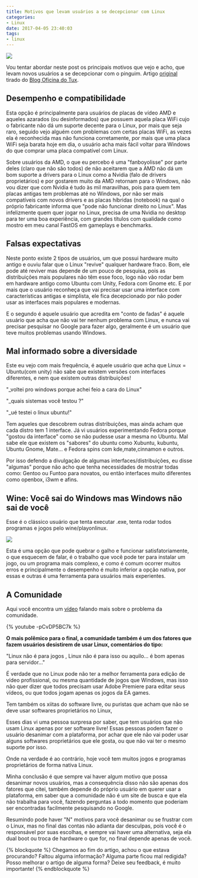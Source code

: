 ```yaml
---
title: Motivos que levam usuários a se decepcionar com Linux
categories:
- Linux
date: 2017-04-05 23:40:03
tags: 
- linux
---
```


![](/images/decepcao-613x332.png)

Vou tentar abordar neste post os principais motivos que vejo e acho, que levam novos usuários a se decepcionar com o pinguim.
Artigo [original](http://www.oficinadotux.com.br/motivos-que-levam-usuarios-a-se-decepcionar-com-linux/) tirado do [Blog Oficina do Tux](http://www.oficinadotux.com.br).


## Desempenho e compatibilidade

Esta opção é principalmente para usuários de placas de vídeo AMD e aqueles azarados (ou desinformados) que possuem aquela placa WiFi cujo o fabricante não dá um suporte decente para o Linux, por mais que seja raro, seguido vejo alguém com problemas com certas placas WiFi, as vezes ela é reconhecida mas não funciona corretamente, por mais que uma placa WiFi seja barata hoje em dia, o usuário acha mais fácil voltar para Windows do que comprar uma placa compatível com Linux.
<!-- more -->

Sobre usuários da AMD, o que eu percebo é uma "fanboyolisse" por parte deles (claro que não são todos) de não aceitarem que a AMD não dá um bom suporte a drivers para o Linux como a Nvidia (falo de drivers proprietários) e por gostarem muito da AMD retornam para o Windows, não vou dizer que com Nvidia é tudo às mil maravilhas, pois para quem tem placas antigas tem problemas até no Windows, por não ser mais compatíveis com novos drivers e as placas híbridas (notebook) na qual o próprio fabricante informa que "pode não funcionar direito no Linux".
Mas infelizmente quem quer jogar no Linux, precisa de uma Nvidia no desktop para ter uma boa experiência, com grandes títulos com qualidade como mostro em meu canal FastOS em gameplays e benchmarks.


## Falsas expectativas

Neste ponto existe 2 tipos de usuários, um que possui hardware muito antigo e ouviu falar que o Linux "revive" qualquer hardware fraco. Bom, ele pode até reviver mas depende de um pouco de pesquisa, pois as distribuições mais populares não têm esse foco, logo não vão rodar bem em hardware antigo como Ubuntu com Unity, Fedora com Gnome etc.
E por mais que o usuário reconheça que vai precisar usar uma interface com características antigas e simplista, ele fica decepcionado por não poder usar as interfaces mais populares e modernas.

E o segundo é aquele usuário que acredita em "conto de fadas" é aquele usuário que acha que não vai ter nenhum problema com Linux, e nunca vai precisar pesquisar no Google para fazer algo, geralmente é um usuário que teve muitos problemas usando Windows.


## Mal informado sobre a diversidade

Este eu vejo com mais frequência, é aquele usuário que acha que Linux = Ubuntu(com unity) não sabe que existem versões com interfaces diferentes, e nem que existem outras distribuições!

"_voltei pro windows porque achei feio a cara do Linux"

"_quais sistemas você testou ?"

"_ué testei o linux ubuntu!"

Tem aqueles que descobrem outras distribuições, mas ainda acham que cada distro tem 1 interface. Já vi usuários experimentando Fedora porque "gostou da interface" como se não pudesse usar a mesma no Ubuntu.
Mal sabe ele que existem os "sabores" do ubuntu como Xubuntu, kubuntu, Ubuntu Gnome, Mate… e Fedora spins com kde,mate,cinnamon e outros.

Por isso defendo a divulgação de algumas interfaces/distribuições, eu disse "algumas" porque não acho que tenha necessidades de mostrar todas como: Gentoo ou Funtoo para novatos, ou então interfaces muito diferentes como openbox, i3wm e afins.


## Wine: Você sai do Windows mas Windows não sai de você

Esse é o clássico usuário que tenta executar .exe, tenta rodar todos programas e jogos pelo wine/playonlinux.

![](/images/wine_playonlinux.png)


Esta é uma opção que pode quebrar o galho e funcionar satisfatoriamente, o que esquecem de falar, é o trabalho que você pode ter para instalar um jogo, ou um programa mais complexo, e como é comum ocorrer muitos erros e principalmente o desempenho é muito inferior a opção nativa, por essas e outras é uma ferramenta para usuários mais experientes.

## A Comunidade

Aqui você encontra um [vídeo](https://www.youtube.com/watch?v=-pCvDP5BC7k) falando mais sobre o problema da comunidade.

{% youtube -pCvDP5BC7k %}

**O mais polêmico para o final, a comunidade também é um dos fatores que fazem usuários desistirem de usar Linux, comentários do tipo:**

"Linux não é para jogos , Linux não é para isso ou aquilo… é bom apenas para servidor…"

É verdade que no Linux pode não ter a melhor ferramenta para edição de vídeo profissional, ou mesma quantidade de jogos que Windows, mas isso não quer dizer que todos precisam usar Adobe Premiere para editar seus vídeos, ou que todos jogam apenas os jogos da EA games.

Tem também os xiitas do software livre, ou puristas que acham que não se deve usar softwares proprietários no Linux,

Esses dias vi uma pessoa surpresa por saber, que tem usuários que não usam Linux apenas por ser software livre! Essas pessoas podem fazer o usuário desanimar com a plataforma, por achar que ele não vai poder usar alguns softwares proprietários que ele gosta, ou que não vai ter o mesmo suporte por isso.

Onde na verdade é ao contrário, hoje você tem muitos jogos e programas proprietários de forma nativa Linux.

Minha conclusão é que sempre vai haver algum motivo que possa desanimar novos usuários, mas a consequência disso não são apenas dos fatores que citei, também depende do próprio usuário em querer usar a plataforma, em saber que a comunidade não é um site de busca e que ela não trabalha para você, fazendo perguntas a todo momento que poderiam ser encontradas facilmente pesquisando no Google.

Resumindo pode haver "N" motivos para você desanimar ou se frustrar com o Linux, mas no final das contas não adianta dar desculpas, pois você é o responsável por suas escolhas, e sempre vai haver uma alternativa, seja ela dual boot ou troca de hardware o que for, no final depende apenas de você.

{% blockquote %}
Chegamos ao fim do artigo, achou o que estava procurando?
Faltou alguma informação?
Alguma parte ficou mal redigida?
Posso melhorar o artigo de alguma forma? Deixe seu feedback, é muito importante!
{% endblockquote %}
